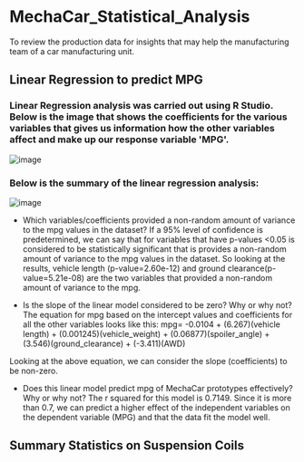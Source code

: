 # MechaCar_Statistical_Analysis
To review the production data for insights that may help the manufacturing team of a car manufacturing unit.
## Linear Regression to predict MPG
### Linear Regression analysis was carried out using R Studio.  Below is the image that shows the coefficients for the various variables that gives us information how the other variables affect and make up our response variable 'MPG'. 

![image](https://user-images.githubusercontent.com/107962343/193174950-fb4b91f7-b18e-42c0-b79b-d329f8089205.png)

### Below is the summary of the linear regression analysis:


![image](https://user-images.githubusercontent.com/107962343/193175479-87c99bac-8de5-47be-8328-0ce7eb7589b1.png)


* Which variables/coefficients provided a non-random amount of variance to the mpg values in the dataset?
If a 95% level of confidence is predetermined, we can say that for variables that have p-values <0.05 is considered to be statistically significant that is provides a non-random amount of variance to the mpg values in the dataset. 
So looking at the results, vehicle length (p-value=2.60e-12) and ground clearance(p-value=5.21e-08) are the two variables that provided a non-random amount of variance to the mpg. 

* Is the slope of the linear model considered to be zero? Why or why not?
The equation for mpg based on the intercept values and coefficients for all the other variables looks like this:
mpg= -0.0104 + (6.267)(vehicle length) + (0.001245)(vehicle_weight) + (0.06877)(spoiler_angle) + (3.546)(ground_clearance) + (-3.411)(AWD)

Looking at the above equation, we can consider the slope (coefficients) to be non-zero.

* Does this linear model predict mpg of MechaCar prototypes effectively? Why or why not?
The r squared for this model is 0.7149. Since it is more than 0.7, we can predict a higher effect of the independent variables on the dependent variable (MPG) and that the data fit the model well. 

## Summary Statistics on Suspension Coils
